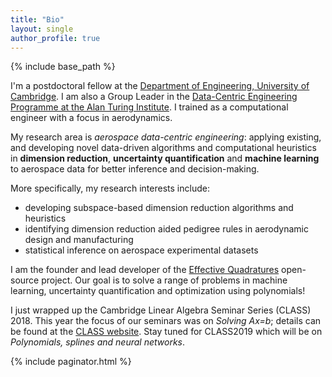 ```yaml
---
title: "Bio"
layout: single
author_profile: true
---
```


{% include base_path %}

I'm a postdoctoral fellow at the [Department of Engineering, University of Cambridge](http://www.eng.cam.ac.uk). I am also a Group Leader in the [Data-Centric Engineering Programme at the Alan Turing Institute](https://www.turing.ac.uk/research/research-programmes/data-centric-engineering). I trained as a computational engineer with a focus in aerodynamics. 

My research area is *aerospace data-centric engineering*: applying existing, and developing novel data-driven algorithms and computational heuristics in **dimension reduction**, **uncertainty quantification** and **machine learning** to aerospace data for better inference and decision-making. 

More specifically, my research interests include:
- developing subspace-based dimension reduction algorithms and heuristics
- identifying dimension reduction aided pedigree rules in aerodynamic design and manufacturing
- statistical inference on aerospace experimental datasets 

I am the founder and lead developer of the [Effective Quadratures](https://www.effective-quadratures.org) open-source project. Our goal is to  solve a range of problems in machine learning, uncertainty quantification and optimization using polynomials!

I just wrapped up the Cambridge Linear Algebra Seminar Series (CLASS) 2018. This year the focus of our seminars was on *Solving Ax=b*; details can be found at the [CLASS website](https://www.cambridge-class.org). Stay tuned for CLASS2019 which will be on *Polynomials, splines and neural networks*.

{% include paginator.html %}
